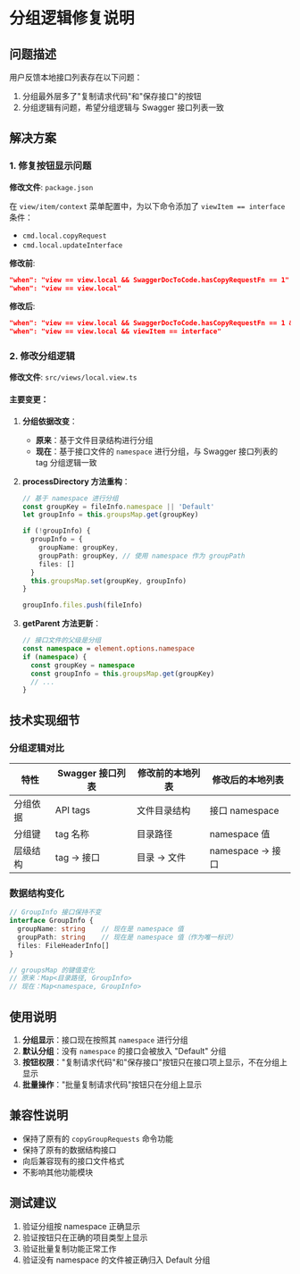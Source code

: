 # 分组逻辑修复说明

## 问题描述

用户反馈本地接口列表存在以下问题：
1. 分组最外层多了"复制请求代码"和"保存接口"的按钮
2. 分组逻辑有问题，希望分组逻辑与 Swagger 接口列表一致

## 解决方案

### 1. 修复按钮显示问题

**修改文件**: `package.json`

在 `view/item/context` 菜单配置中，为以下命令添加了 `viewItem == interface` 条件：
- `cmd.local.copyRequest`
- `cmd.local.updateInterface`

**修改前**:
```json
"when": "view == view.local && SwaggerDocToCode.hasCopyRequestFn == 1"
"when": "view == view.local"
```

**修改后**:
```json
"when": "view == view.local && SwaggerDocToCode.hasCopyRequestFn == 1 && viewItem == interface"
"when": "view == view.local && viewItem == interface"
```

### 2. 修改分组逻辑

**修改文件**: `src/views/local.view.ts`

#### 主要变更：

1. **分组依据改变**：
   - **原来**：基于文件目录结构进行分组
   - **现在**：基于接口文件的 `namespace` 进行分组，与 Swagger 接口列表的 tag 分组逻辑一致

2. **processDirectory 方法重构**：
   ```typescript
   // 基于 namespace 进行分组
   const groupKey = fileInfo.namespace || 'Default'
   let groupInfo = this.groupsMap.get(groupKey)
   
   if (!groupInfo) {
     groupInfo = {
       groupName: groupKey,
       groupPath: groupKey, // 使用 namespace 作为 groupPath
       files: []
     }
     this.groupsMap.set(groupKey, groupInfo)
   }
   
   groupInfo.files.push(fileInfo)
   ```

3. **getParent 方法更新**：
   ```typescript
   // 接口文件的父级是分组
   const namespace = element.options.namespace
   if (namespace) {
     const groupKey = namespace
     const groupInfo = this.groupsMap.get(groupKey)
     // ...
   }
   ```

## 技术实现细节

### 分组逻辑对比

| 特性 | Swagger 接口列表 | 修改前的本地列表 | 修改后的本地列表 |
|------|------------------|------------------|------------------|
| 分组依据 | API tags | 文件目录结构 | 接口 namespace |
| 分组键 | tag 名称 | 目录路径 | namespace 值 |
| 层级结构 | tag -> 接口 | 目录 -> 文件 | namespace -> 接口 |

### 数据结构变化

```typescript
// GroupInfo 接口保持不变
interface GroupInfo {
  groupName: string    // 现在是 namespace 值
  groupPath: string    // 现在是 namespace 值（作为唯一标识）
  files: FileHeaderInfo[]
}

// groupsMap 的键值变化
// 原来：Map<目录路径, GroupInfo>
// 现在：Map<namespace, GroupInfo>
```

## 使用说明

1. **分组显示**：接口现在按照其 `namespace` 进行分组
2. **默认分组**：没有 `namespace` 的接口会被放入 "Default" 分组
3. **按钮权限**："复制请求代码"和"保存接口"按钮只在接口项上显示，不在分组上显示
4. **批量操作**："批量复制请求代码"按钮只在分组上显示

## 兼容性说明

- 保持了原有的 `copyGroupRequests` 命令功能
- 保持了原有的数据结构接口
- 向后兼容现有的接口文件格式
- 不影响其他功能模块

## 测试建议

1. 验证分组按 namespace 正确显示
2. 验证按钮只在正确的项目类型上显示
3. 验证批量复制功能正常工作
4. 验证没有 namespace 的文件被正确归入 Default 分组